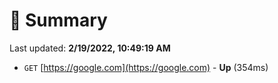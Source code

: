 # 📖 Summary
Last updated: **2/19/2022, 10:49:19 AM**

- `GET` [https://google.com](https://google.com) - **Up** (354ms)
